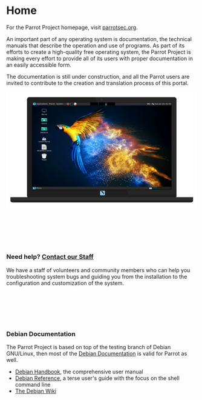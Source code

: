 # Home

For the Parrot Project homepage, visit [parrotsec.org](https://parrotsec.org).

An important part of any operating system is documentation, the technical manuals that describe the operation and use of programs. As part of its efforts to create a high-quality free operating system, the Parrot Project is making every effort to provide all of its users with proper documentation in an easily accessible form.

The documentation is still under construction, and all the Parrot users are invited to contribute to the creation and translation process of this portal.


![screenshot](img/screenshot.png)


&nbsp;


&nbsp;


&nbsp;


### Need help? [Contact our Staff](https://community.parrotsec.org)

We have a staff of volunteers and community members who can help you
troubleshooting system bugs and guiding you from the installation to the
configuration and customization of the system.


&nbsp;


&nbsp;


&nbsp;


### Debian Documentation

The Parrot Project is based on top of the testing branch of Debian GNU/Linux, then most of the [Debian Documentation](https://www.debian.org/doc) is valid for Parrot as well.

 * [Debian Handbook](https://www.debian.org/doc/manuals/debian-handbook/), the comprehensive user manual
 * [Debian Reference](https://www.debian.org/doc/manuals/debian-reference/), a terse user's guide with the focus on the shell command line
 * [The Debian Wiki](https://wiki.debian.org/)

 &nbsp;

 &nbsp;

 &nbsp;

 &nbsp;

 &nbsp;

 &nbsp;

 &nbsp;

 &nbsp;
